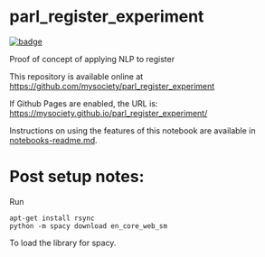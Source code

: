 
# parl_register_experiment

[![badge](https://mybinder.org/badge.svg)](https://mybinder.org/v2/gh/mysociety/parl_register_experiment/HEAD)

Proof of concept of applying NLP to register

This repository is available online at https://github.com/mysociety/parl_register_experiment

If Github Pages are enabled, the URL is: https://mysociety.github.io/parl_register_experiment/

Instructions on using the features of this notebook are available in [notebooks-readme.md](notebooks-readme.md).


# Post setup notes:

Run 

```
apt-get install rsync
python -m spacy download en_core_web_sm
```

To load the library for spacy.